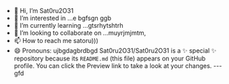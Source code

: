 - 👋 Hi, I’m Sat0ru2O31
- 👀 I’m interested in ...e bgfsgn ggb
- 🌱 I’m currently learning ...gtsrhytshtrh
- 💞️ I’m looking to collaborate on ...muyrjmjmtm,
- 📫 How to reach me satoru)))
- 😄 Pronouns: ujbgdagbrdbgd
Sat0ru2O31/Sat0ru2O31 is a ✨ special ✨ repository because its `README.md` (this file) appears on your GitHub profile.
You can click the Preview link to take a look at your changes.
---gfd
